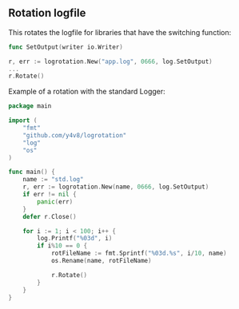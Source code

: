 ## Rotation logfile

This rotates the logfile for libraries that have the switching function:
```go
func SetOutput(writer io.Writer)
```

```go
r, err := logrotation.New("app.log", 0666, log.SetOutput)
...
r.Rotate()

```

Example of a rotation with the standard Logger:

```go
package main

import (
	"fmt"
	"github.com/y4v8/logrotation"
	"log"
	"os"
)

func main() {
	name := "std.log"
	r, err := logrotation.New(name, 0666, log.SetOutput)
	if err != nil {
		panic(err)
	}
	defer r.Close()

	for i := 1; i < 100; i++ {
		log.Printf("%03d", i)
		if i%10 == 0 {
			rotFileName := fmt.Sprintf("%03d.%s", i/10, name)
			os.Rename(name, rotFileName)

			r.Rotate()
		}
	}
}
```  
